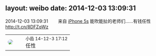 layout: weibo
date: 2014-12-03 13:09:31
---
<meta name="referrer" content="no-referrer" />

2014-12-03 13:09:31  &nbsp;&nbsp;&nbsp;&nbsp;&nbsp;&nbsp; 来自 <a href="sinaweibo://customweibosource" rel="nofollow">iPhone 5s</a>
能吹能扯的老师们……有钱任性 http://t.cn/8DFZqWz ​​​

<table style="width: 100%;">
  <tr>
    <td style="width: 40px;"><img style="border-radius:50%" src="https://tva3.sinaimg.cn/crop.0.0.480.480.50/4d4bc111jw8ejj3t36gwaj20dc0dc769.jpg?KID=imgbed,tva&Expires=1624463447&ssig=BxHjP5uHk%2F"></td>
    <td colspan="2"><small>小齿 14-12-3 17:12</small><br/>任性</td>
  </tr>
</table>
